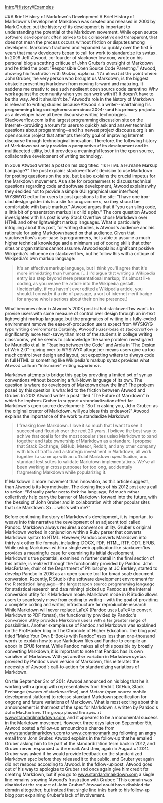 [Intro](aaronbev79.github.io/markdown_intro.html)//[History](aaronbev79.github.io/markdown_history.html)//[Examples](aaronbev79.github.io/markdown_examples.html)

##A Brief History of Markdown's Development
A Brief History of Markdown's Development
Markdown was created and released in 2004 by Mark Gruber, but the history of its development is important to understanding the potential of the Markdown movement. While open source software development often strives to be collaborative and transparent, that does not mean the process occurs without friction or disputes among developers. Markdown fractured and expanded so quickly over the first 5 years that many developers began to call for work to standardize its syntax. In 2009 Jeff Atwood, co-founder of stackoverflow.com, wrote on his personal blog a scathing critique of John Gruber’s oversight of Markdown and he titled the post: “Responsible Open Source Code Parenting.” Atwood, showing his frustration with Gruber, explains: “It's almost at the point where John Gruber, the very person who brought us Markdown, is the biggest obstacle preventing Markdown from moving forward and maturing. It saddens me greatly to see such negligent open source code parenting. Why work against the community when you can work with it? It doesn't have to be this way. And it shouldn't be.” Atwood’s role in the history of Markdown is relevant to writing studies because Atwood is a writer--maintaining his programming blog codinghorror.com since 2004--and his primary projects as a developer have all been discursive writing technologies. Stackoverflow.com is the largest programming discussion site on the Internet--providing a forum for users to quickly ask and answer technical questions about programming--and his newest project discourse.org is an open source project that attempts the lofty goal of improving Internet discourse through technological innovation. Therefore, the following history of Markdown not only provides a perspective of its development and its multifaceted utility, but it provides a meaningful lesson in the open source, collaborative development of writing technology. 

In 2008 Atwood writes a post on his blog titled: “Is HTML a Humane Markup Language?” The post explains stackoverflow's decision to use Markdown for posting questions on the site, but it also explains the crucial impetus for the Markdown movement. As a site for programmers to discuss technical questions regarding code and software development, Atwood explains why they decided not to provide a simple GUI (graphical user interface) WYSIWYG editor for users to post questions to the site: “I have one iron-clad design guide: this is a site for programmers, so they should be comfortable with basic markup.” Atwood argues that if “you can sling code, a little bit of presentation markup is child's play.” The core question Atwood investigates with his post is why Stack Overflow chose Markdown over HTML and other lightweight markup languages. What is particularly intriguing about this post, for writing studies, is Atwood's audience and his rationale for using Markdown based on that audience. Given that stackoverflow's user-base is programmers, he is able to assume a much higher technical knowledge and a minimum set of coding skills that other sites or organizations cannot assume. Atwood explains significant positive Wikipedia's influence on stackoverflow, but he follow this with a critique of Wikipedia's own markup language:

>It's an effective markup language, but I think you'll agree that it's more intimidating than 	humane. […] I'd argue that writing a Wikipedia entry is a step beyond mere presentational markup; it's almost like coding, as you weave the article into the Wikipedia gestalt. (Incidentally, if you haven't ever edited a Wikipedia article, you should. I consider it a rite of passage, a sort of internet merit badge for anyone who is serious about their online presence.) 

What becomes clear in Atwood's 2008 post is that stackoverflow wants to provide users with some measure of control over design through an in-text lightweight markup language, but the pragmatics of writing in a fully-coded environment remove the ease-of-production users expect from WYSIGYG type writing environments.Certainly, Atwood's user-base at stackoverflow is significantly more tech-savvy than most of the students in college writing classrooms, yet he seems to acknowledge the same problem investigated by Mauriello et al. in “Reading between the Code” and Arola in “The Design of Web 2.0”—giving over to WYSIWYG altogether means users give up too much control over design and layout, but expecting writers to always code in full HTML or something like Wikipedia's markup syntax provides what Atwood calls an “inhumane” writing experience.     

Markdown attempts to bridge this gap by providing a limited set of syntax conventions without becoming a full-blown language of its own. The question is where do developers of Markdown draw the line? The problem posed by this question is what led to the friction between Atwood and Gruber. In 2012 Atwood writes a post titled “The Future of Markdown” in which he  implores Gruber to support a standardization effort for Markdown's open source development: “So I'm asking you, John Gruber: as the original creator of Markdown, will you bless this endeavor?” Atwood explains the importance of the work to standardize Markdown:

>I freaking love Markdown. I love it so much that I want to see it succeed and flourish over the next 20 years. I believe the best way to achive that goal is for the most popular sites using Markdown to band together and take ownership of Markdown as a standard. I propose that Stack Exchange, GitHub, Meteor, Reddit, and any other company with lots of traffic and a strategic investment in Markdown, all work together to come up with an official Markdown specification, and standard test suites to validate 	Markdown implementations. We've all been working at cross purposes for too long, 	accidentally fragmenting Markdown while popularizing it.
 
If Markdown is more movement than innovation, as this article suggests, than Atwood is its key motivator. The closing lines of his 2012 post are a call to action: “I'd really prefer not to fork the language; I'd much rather collectively help carry the banner of Markdown forward into the future, with the blessing of John Gruber and in collaboration with other popular sites that use Markdown. So … who's with me?”
	
Before continuing the story of Markdown's development, it is important to weave into this narrative the development of an adjacent tool called Pandoc. Markdown always requires a conversion utility. Gruber's original Markdown worked in conjunction within a Ruby parser that converts Markdown syntax to HTML. However, Pandoc converts Markdown into thirty-six other file formats, including: DOCX, PDF, HTML, RTF, ODT, EPUB. While using Markdown within a single web application like stackoverflow provides a meaningful case for examining its initial development, Markdown's true potential, examined in further detail in the final section of this article, is realized through the functionality provided by Pandoc. John MacFarlane, chair of the Department of Philosophy at UC Berkley, started to develop Pandoc in 2006 as an open source tool for broad scale document conversion. Recently, R Studio (the software development environment for the R statistical language—the largest open source programming language for statistical research and data mining) picked up Pandoc as the internal conversion utility for R Markdown mode. Markdown mode in R Studio allows users to seamlessly move from coding to writing—with the goal of providing a complete coding and writing infrastructure for reproducible research. While Markdown will never replace LaTeX (Pandoc uses LaTeX to convert Markdown to PDF format), the functionality provided by Pandoc's conversion utility provides Markdown users with a far greater range of possibilities. Another example use of Pandoc and Markdown was explained on the ProfHacker blog in The Chronicle of Higher Education. The blog post titled “Make Your Own E-Books with Pandoc” uses less than one-thousand words to explain how to use Markdown files and Pandoc to compile an ebook in EPUB format. While Pandoc makes all of this possible by broadly converting Markdown, it is important to note that Pandoc has its own variation of Markdown. With yet another variation in Markdown syntax provided by Pandoc's own version of Markdown, this reiterates the necessity of Atwood's call-to-action for standardizing variations of Markdown.
	
On the September 3rd of 2014 Atwood announced on his blog that he is working with a group with representatives from Reddit, GitHub, Stack Exchange (owners of stackoverflow), and Meteor (open source mobile development platform) to release standard Markdown specification for ongoing and future variations of Markdown. What is most exciting about this announcement is that most of the spec for Markdown is written by Pandoc's John MacFarlane. The group placed the spec at www.standardmarkdown.com, and it appeared to be a monumental success in the Markdown movement. However, three days later on September 5th, Atwood posted a follow-up announcing a change from www.standardmarkdown.com to www.commonmark.org following an angry email from John Gruber. Atwood explains in the follow-up that he emailed Gruber asking him to be part of the standardization team back in 2012, and Gruber never responded to the email. And then, again in August of 2014 Gruber was asked if he would provide feedback on the standardized Markdown spec before they released it to the public, and Gruber yet again did not respond according to Atwood. In the follow-up post, Atwood goes out of his way to apologize to Gruber and once again give him credit for creating Markdown, but if you go to www.standardmarkdown.com a single line remains showing Atwood's frustration with Gruber: “This domain was disabled at the request of John Gruber.” Atwood could have disabled the domain altogether, but instead that single line links back to his follow-up blog post explaining Gruber's lack of involvement. 